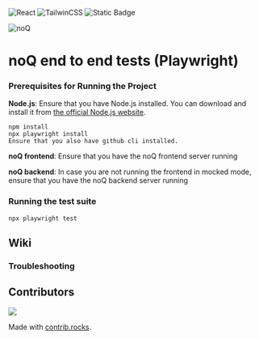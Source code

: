 ![React](https://img.shields.io/badge/Vite-646CFF?style=for-the-badge&logo=vite&logoColor=fff) ![TailwinCSS](https://img.shields.io/badge/tailwindcss-0F172A?style=for-the-badge&logo=tailwindcss&logoColor=fff) ![Static Badge](https://img.shields.io/badge/Build-In_Progress-yellow?style=for-the-badge&logo=github) 

![noQ](https://noq.nu/wp-content/uploads/2024/04/Logotyp_PNG-300x169.png)

# noQ end to end tests (Playwright)

### Prerequisites for Running the Project

**Node.js**: Ensure that you have Node.js installed. You can download and install it from [the official Node.js website](https://nodejs.org/).

    npm install
    npx playwright install
    Ensure that you also have github cli installed.

**noQ frontend**: Ensure that you have the noQ frontend server running

**noQ backend**: In case you are not running the frontend in mocked mode, ensure that you have the noQ backend server running

### Running the test suite
    npx playwright test
## Wiki

### Troubleshooting


## Contributors
<a href="https://github.com/noQ-sweden/noq_end_to_end_tests/graphs/contributors">
    <img src="https://contrib.rocks/image?repo=noQ-sweden/noq_end_to_end_tests" />
</a>

Made with [contrib.rocks](https://contrib.rocks).



